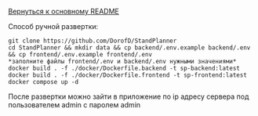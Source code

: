 [Вернуться к основному README](../README.md)

Способ ручной развертки:
```
git clone https://github.com/DorofD/StandPlanner
cd StandPlanner && mkdir data && cp backend/.env.example backend/.env && cp frontend/.env.example frontend/.env
*заполните файлы frontend/.env и backend/.env нужными значениями*
docker build . -f ./docker/Dockerfile.backend -t sp-backend:latest
docker build . -f ./docker/Dockerfile.frontend -t sp-frontend:latest
docker compose up -d
```
После развертки можно зайти в приложение по ip адресу сервера под пользователем admin с паролем admin